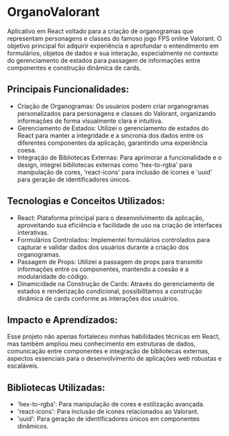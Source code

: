 # OrganoValorant

Aplicativo em React voltado para a criação de organogramas que representam personagens e classes do famoso jogo FPS online Valorant. O objetivo principal foi adquirir experiência e aprofundar o entendimento em formulários, objetos de dados e sua interação, especialmente no contexto do gerenciamento de estados para passagem de informações entre componentes e construção dinâmica de cards.

## Principais Funcionalidades:
- Criação de Organogramas: Os usuários podem criar organogramas personalizados para personagens e classes do Valorant, organizando informações de forma visualmente clara e intuitiva.
- Gerenciamento de Estados: Utilizei o gerenciamento de estados do React para manter a integridade e a sincronia dos dados entre os diferentes componentes da aplicação, garantindo uma experiência coesa.
- Integração de Bibliotecas Externas: Para aprimorar a funcionalidade e o design, integrei bibliotecas externas como 'hex-to-rgba' para manipulação de cores, 'react-icons' para inclusão de ícones e 'uuid' para geração de identificadores únicos.

## Tecnologias e Conceitos Utilizados:
- React: Plataforma principal para o desenvolvimento da aplicação, aproveitando sua eficiência e facilidade de uso na criação de interfaces interativas.
- Formulários Controlados: Implementei formulários controlados para capturar e validar dados dos usuários durante a criação dos organogramas.
- Passagem de Props: Utilizei a passagem de props para transmitir informações entre os componentes, mantendo a coesão e a modularidade do código.
- Dinamicidade na Construção de Cards: Através do gerenciamento de estados e renderização condicional, possibilitamos a construção dinâmica de cards conforme as interações dos usuários.

## Impacto e Aprendizados:
Esse projeto não apenas fortaleceu minhas habilidades técnicas em React, mas também ampliou meu conhecimento em estruturas de dados, comunicação entre componentes e integração de bibliotecas externas, aspectos essenciais para o desenvolvimento de aplicações web robustas e escaláveis.

## Bibliotecas Utilizadas:
- 'hex-to-rgba': Para manipulação de cores e estilização avançada.
- 'react-icons': Para inclusão de ícones relacionados ao Valorant.
- 'uuid': Para geração de identificadores únicos em componentes dinâmicos.
